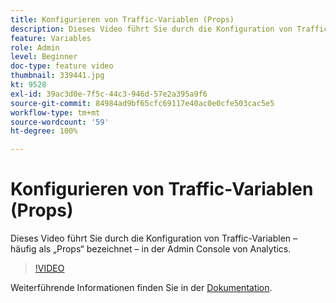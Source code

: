 ```yaml
---
title: Konfigurieren von Traffic-Variablen (Props)
description: Dieses Video führt Sie durch die Konfiguration von Traffic-Variablen – häufig als „Props“ bezeichnet – in der Admin Console von Analytics.
feature: Variables
role: Admin
level: Beginner
doc-type: feature video
thumbnail: 339441.jpg
kt: 9528
exl-id: 39ac3d0e-7f5c-44c3-946d-57e2a395a9f6
source-git-commit: 84984ad9bf65cfc69117e40ac0e0cfe503cac5e5
workflow-type: tm+mt
source-wordcount: '59'
ht-degree: 100%

---
```


# Konfigurieren von Traffic-Variablen (Props)

Dieses Video führt Sie durch die Konfiguration von Traffic-Variablen – häufig als „Props“ bezeichnet – in der Admin Console von Analytics.

>[!VIDEO](https://video.tv.adobe.com/v/339441/?quality=12&learn=on)

Weiterführende Informationen finden Sie in der [Dokumentation](https://experienceleague.adobe.com/docs/analytics/admin/admin-tools/traffic-variables/traffic-var.html?lang=de).
